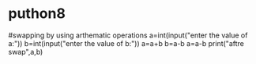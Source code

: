 # puthon8
#swapping by using arthematic operations
a=int(input("enter the value of a:"))
b=int(input("enter the value of b:"))
a=a+b
b=a-b
a=a-b
print("aftre swap",a,b)
